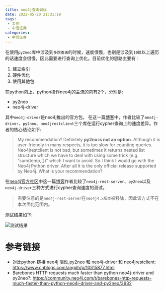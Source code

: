 ```yaml
---
title: neo4j查询调优
date: 2022-05-20 21:31:19
tags:
 - 工作
 - 中信证券
categories:
 - 中信证券
---
```


在使用`py2neo`库中涉及到`多跳查询`的时候，速度很慢，也别是涉及到`10跳`以上遍历的话速度会很慢，因此需要进行查询上优化。目前优化的思路主要有：

1. 建立索引
2. 硬件优化
3. 使用其他包

在python包上，python操作neo4j的主流的包有2个，分别是:
- py2neo
- neo4j-driver

其中`neo4j-driver`是neo4j推出的官方包。
在这一篇[博客](https://www.cnblogs.com/angdh/p/10315877.html)中，作者比较了`neo4j-driver`、`py2neo`、`neo4jrestclient`三个库在运行cypher查询上的速度差异。作者的核心结论如下:

> My recommendation? Definitely **py2no is not an option**. Although it is user-friendly in many respects, it is too slow for counting queries. Neo4jrestclient is not bad, but sometimes it returns nested list structure which we have to deal with using some trick (e.g. “sum(temp,[])” which I want to avoid. So I think I would go with the Neo4j Python driver. After all it is the only official release supported by Neo4j. What is your recommendation?

在[neo4j官方社区](https://community.neo4j.com/)中这一篇[博客](https://community.neo4j.com/t/barebones-http-requests-much-faster-than-python-neo4j-driver-and-py2neo/3932)作者比较了`neo4j-rest-server`、`py2neo`以及`neo4j-driver`三种方式进行cypher查询速度的测试。

> 需要注意的是`neo4j-rest-server`在`neo4j4.x版本`被移除，因此该方式不在本次优化范围内。

测试结果如下:

![测试结果](0.png)


# 参考链接
- 对比python 链接 neo4j 驱动,py2neo 和 neo4j-driver 和 neo4jrestclient: https://www.cnblogs.com/angdh/p/10315877.html
- Barebones HTTP requests much faster than python neo4j-driver and py2neo?: https://community.neo4j.com/t/barebones-http-requests-much-faster-than-python-neo4j-driver-and-py2neo/3932
